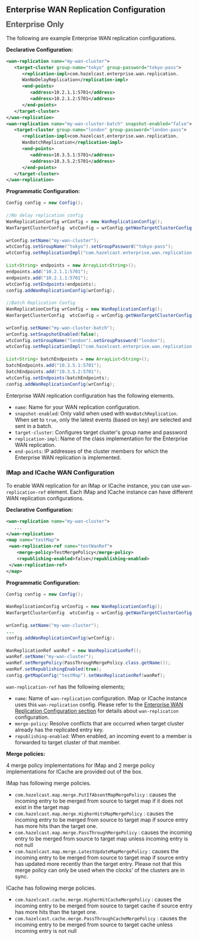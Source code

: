 ## Enterprise WAN Replication Configuration

![](images/enterprise-onlycopy.jpg)


The following are example Enterprise WAN replication configurations.

**Declarative Configuration:**

```xml
<wan-replication name="my-wan-cluster">
   <target-cluster group-name="tokyo" group-password="tokyo-pass">
      <replication-impl>com.hazelcast.enterprise.wan.replication.
      WanNoDelayReplication</replication-impl>
      <end-points>
         <address>10.2.1.1:5701</address>
         <address>10.2.1.2:5701</address>
      </end-points> 
   </target-cluster>
</wan-replication>
<wan-replication name="my-wan-cluster-batch" snapshot-enabled="false">
   <target-cluster group-name="london" group-password="london-pass">
      <replication-impl>com.hazelcast.enterprise.wan.replication.
      WanBatchReplication</replication-impl>
      <end-points>
         <address>10.3.5.1:5701</address>
         <address>10.3.5.2:5701</address>
      </end-points>
   </target-cluster>
</wan-replication>
```

**Programmatic Configuration:**

```java
Config config = new Config();

//No delay replication config
WanReplicationConfig wrConfig = new WanReplicationConfig();
WanTargetClusterConfig  wtcConfig = wrConfig.getWanTargetClusterConfig();

wrConfig.setName("my-wan-cluster");
wtcConfig.setGroupName("tokyo").setGroupPassword("tokyo-pass");
wtcConfig.setReplicationImpl("com.hazelcast.enterprise.wan.replication.WanNoDelayReplication");

List<String> endpoints = new ArrayList<String>();
endpoints.add("10.2.1.1:5701");
endpoints.add("10.2.1.1:5701");
wtcConfig.setEndpoints(endpoints);
config.addWanReplicationConfig(wrConfig);

//Batch Replication Config
WanReplicationConfig wrConfig = new WanReplicationConfig();
WanTargetClusterConfig  wtcConfig = wrConfig.getWanTargetClusterConfig();

wrConfig.setName("my-wan-cluster-batch");
wrConfig.setSnapshotEnabled(false);
wtcConfig.setGroupName("london").setGroupPassword("london");
wtcConfig.setReplicationImpl("com.hazelcast.enterprise.wan.replication.WanBatchReplication");

List<String> batchEndpoints = new ArrayList<String>();
batchEndpoints.add("10.3.5.1:5701");
batchEndpoints.add("10.3.5.2:5701");
wtcConfig.setEndpoints(batchEndpoints);
config.addWanReplicationConfig(wrConfig);
```

Enterprise WAN replication configuration has the following elements.

- `name`: Name for your WAN replication configuration.
- `snapshot-enabled`: Only valid when used with `WanBatchReplication`. When set to `true`, only the latest events (based on key) are selected and sent in a batch. 
- `target-cluster`: Configures target cluster's group name and password
- `replication-impl`: Name of the class implementation for the Enterprise WAN replication.
- `end-points`: IP addresses of the cluster members for which the Enterprise WAN replication is implemented.

### IMap and ICache WAN Configuration

To enable WAN replication for an IMap or ICache instance, you can use `wan-replication-ref` element. 
Each IMap and ICache instance can have different WAN replication configurations.

**Declarative Configuration:**

```xml
<wan-replication name="my-wan-cluster">
   ...
</wan-replication>
<map name="testMap">
 <wan-replication-ref name="testWanRef">
    <merge-policy>TestMergePolicy</merge-policy>
    <republishing-enabled>false</republishing-enabled>
 </wan-replication-ref>
</map>
```

**Programmatic Configuration:**

```java
Config config = new Config();

WanReplicationConfig wrConfig = new WanReplicationConfig();
WanTargetClusterConfig  wtcConfig = wrConfig.getWanTargetClusterConfig();

wrConfig.setName("my-wan-cluster");
...
config.addWanReplicationConfig(wrConfig);

WanReplicationRef wanRef = new WanReplicationRef();
wanRef.setName("my-wan-cluster");
wanRef.setMergePolicy(PassThroughMergePolicy.class.getName());
wanRef.setRepublishingEnabled(true);
config.getMapConfig("testMap").setWanReplicationRef(wanRef);
```

`wan-replication-ref` has the following elements;

- `name`: Name of `wan-replication` configuration. IMap or ICache instance uses this `wan-replication` config. Please refer to the [Enterprise WAN Replication Configuration section](#enterprise-wan-replication-configuration) for details about `wan-replication` configuration.
- `merge-policy`: Resolve conflicts that are occurred when target cluster already has the replicated entry key.
- `republishing-enabled`: When enabled, an incoming event to a member is forwarded to target cluster of that member.

**Merge policies:**

4 merge policy implementations for IMap and 2 merge policy implementations for ICache are provided
out of the box.

IMap has following merge policies.

- `com.hazelcast.map.merge.PutIfAbsentMapMergePolicy` : causes the incoming entry to be merged from source to target map if it does not exist in the target map
- `com.hazelcast.map.merge.HigherHitsMapMergePolicy` : causes the incoming entry to be merged from source to target map if source entry has more hits than the target one.
- `com.hazelcast.map.merge.PassThroughMergePolicy` : causes the incoming entry to be merged from source to target map unless incoming entry is not null
- `com.hazelcast.map.merge.LatestUpdateMapMergePolicy` : causes the incoming entry to be merged from source to target map if source entry has updated more recently than the target entry. Please not that this merge policy can only be used when the clocks' of the clusters are in sync.

ICache has following merge policies.
 
- `com.hazelcast.cache.merge.HigherHitCacheMergePolicy` : causes the incoming entry to be merged from source to target cache if source entry has more hits than the target one.
- `com.hazelcast.cache.merge.PassThroughCacheMergePolicy` : causes the incoming entry to be merged from source to target cache unless incoming entry is not null

